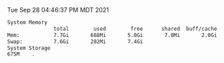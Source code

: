 Tue Sep 28 04:46:37 PM MDT 2021
```bash
System Memory
               total        used        free      shared  buff/cache   available
Mem:           7.7Gi       688Mi       5.0Gi       7.0Mi       2.0Gi       6.7Gi
Swap:          7.6Gi       282Mi       7.4Gi
System Storage
675M	.
```
```bash
